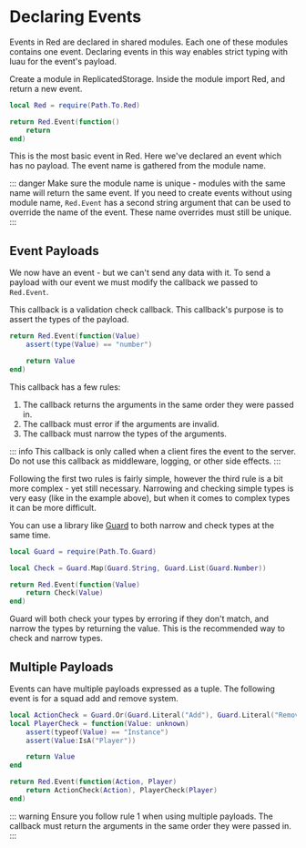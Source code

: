 # Declaring Events

Events in Red are declared in shared modules. Each one of these modules contains one event. Declaring events in this way enables strict typing with luau for the event's payload.

Create a module in ReplicatedStorage. Inside the module import Red, and return a new event.

```lua
local Red = require(Path.To.Red)

return Red.Event(function()
	return
end)
```

This is the most basic event in Red. Here we've declared an event which has no payload. The event name is gathered from the module name.

::: danger
Make sure the module name is unique - modules with the same name will return the same event. If you need to create events without using module name, `Red.Event` has a second string argument that can be used to override the name of the event. These name overrides must still be unique.
:::

## Event Payloads

We now have an event - but we can't send any data with it. To send a payload with our event we must modify the callback we passed to `Red.Event`.

This callback is a validation check callback. This callback's purpose is to assert the types of the payload.

```lua
return Red.Event(function(Value)
	assert(type(Value) == "number")

	return Value
end)
```

This callback has a few rules:

1. The callback returns the arguments in the same order they were passed in.
2. The callback must error if the arguments are invalid.
3. The callback must narrow the types of the arguments.

::: info
This callback is only called when a client fires the event to the server. Do not use this callback as middleware, logging, or other side effects.
:::

Following the first two rules is fairly simple, however the third rule is a bit more complex - yet still necessary. Narrowing and checking simple types is very easy (like in the example above), but when it comes to complex types it can be more difficult.

You can use a library like [Guard](https://util.redblox.dev/guard) to both narrow and check types at the same time.

```lua
local Guard = require(Path.To.Guard)

local Check = Guard.Map(Guard.String, Guard.List(Guard.Number))

return Red.Event(function(Value)
	return Check(Value)
end)
```

Guard will both check your types by erroring if they don't match, and narrow the types by returning the value. This is the recommended way to check and narrow types.

## Multiple Payloads

Events can have multiple payloads expressed as a tuple. The following event is for a squad add and remove system.

```lua
local ActionCheck = Guard.Or(Guard.Literal("Add"), Guard.Literal("Remove"))
local PlayerCheck = function(Value: unknown)
	assert(typeof(Value) == "Instance")
	assert(Value:IsA("Player"))

	return Value
end

return Red.Event(function(Action, Player)
	return ActionCheck(Action), PlayerCheck(Player)
end)
```

::: warning
Ensure you follow rule 1 when using multiple payloads. The callback must return the arguments in the same order they were passed in.
:::
